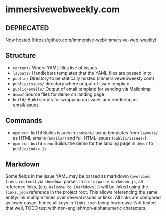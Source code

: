# immersivewebweekly.com

## DEPRECATED

Now hosted [https://github.com/immersive-web/immersive-web-weekly]

## Structure

* `content/` Where YAML files live of issues
* `layouts/` Handlebars templates that the YAML files are passed in to
* `public/` Directory to be statically hosted (immersivewebweekly.com)
* `public/issues/` directory where output of issue template
* `public/emails/` Output of email template for sending via Mailchimp
* `demo/` Source files for demo on landing page
* `build/` Build scripts for wrapping up issues and rendering as email/issues

## Commands

* `npm run build` Builds issues in `content/` using templates from `layouts/` as HTML emails (`emails/`) and full HTML issues (`public/issues/`)
* `npm run build-demo` Builds the demo for the landing page in `demo/` to `public/index.js`

## Markdown

Some fields in the issue YAML may be parsed as markdown (`overview`, `links.content`) via `showdown` parser. In `build/parse-markdown.js`, all reference links, (e.g. `Welcome to [markdown]!`) will be linked using the `links.json` reference in the project root. This allows referencing the same entity/link multiple times over several issues or links. All links are compared as lower casae, hence all keys in `links.json` being lowercase. Not tested that well, TODO test with non-english/non-alphanumeric characters.
